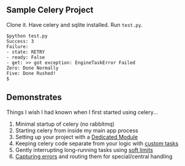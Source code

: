 ## Sample Celery Project

Clone it. Have celery and sqlite installed. Run `test.py`.

    $python test.py
    Success: 3
    Failure:
    - state: RETRY
    - ready: False
    - get: >> got exception: EngineTaskError Failed
    Zero: Done Normally
    Five: Done Rushed!
    $

## Demonstrates

Things I wish I had known when I first started using celery...

1. Minimal startup of celery (no rabbitmq)
2. Starting celery from inside my main app process
3. Setting up your project with a [Dedicated Module](http://docs.celeryproject.org/en/latest/getting-started/next-steps.html#project-layout)
4. Keeping celery code separate from your logic with [custom tasks](https://groups.google.com/d/msg/celery-users/DACXXud_8eI/uB4J_xryR5wJ)
5. Gently interrupting long-running tasks using [soft limits](http://docs.celeryproject.org/en/latest/userguide/tasks.html#Task.soft_time_limit)
6. [Capturing errors](http://docs.celeryproject.org/en/latest/userguide/tasks.html#on_failure) and routing them for special/central handling
